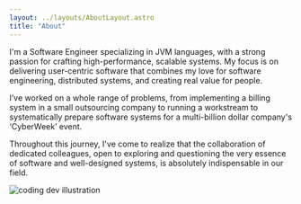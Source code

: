 ```yaml
---
layout: ../layouts/AboutLayout.astro
title: "About"
---
```


I'm a Software Engineer specializing in JVM languages, with a strong passion for crafting high-performance, scalable systems. My focus is on delivering user-centric software that combines my love for software engineering, distributed systems, and creating real value for people.

I’ve worked on a whole range of problems, from implementing a billing system in a small outsourcing company to running a workstream to systematically prepare software systems for a multi-billion dollar company's ‘CyberWeek’ event.

Throughout this journey, I've come to realize that the collaboration of dedicated colleagues, open to exploring and questioning the very essence of software and well-designed systems, is absolutely indispensable in our field.

<div>
  <img src="/assets/dev.svg" class="sm:w-1/2 mx-auto" alt="coding dev illustration">
</div>
